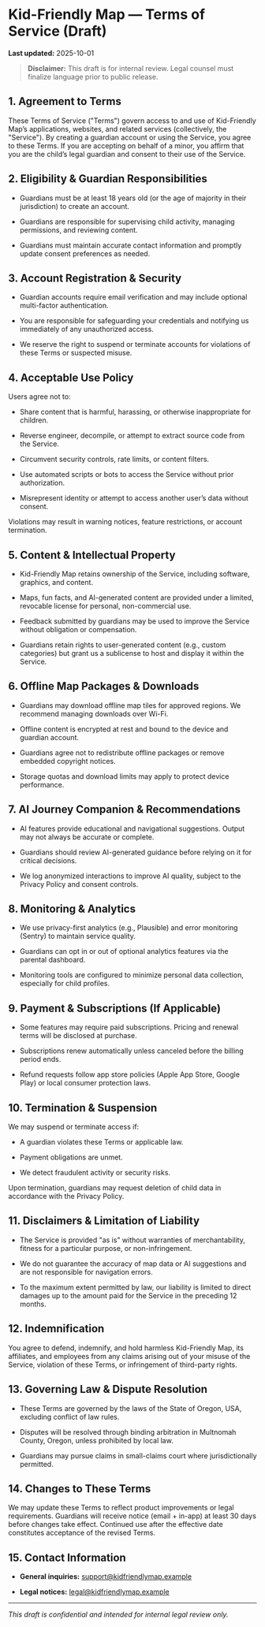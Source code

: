 <!-- markdownlint-disable MD013 -->
# Kid-Friendly Map — Terms of Service (Draft)

**Last updated:** 2025-10-01

> **Disclaimer:** This draft is for internal review. Legal counsel must finalize language prior to public release.

## 1. Agreement to Terms

These Terms of Service ("Terms") govern access to and use of Kid-Friendly Map’s applications, websites, and related services (collectively, the "Service"). By creating a guardian account or using the Service, you agree to these Terms. If you are accepting on behalf of a minor, you affirm that you are the child’s legal guardian and consent to their use of the Service.

## 2. Eligibility & Guardian Responsibilities

- Guardians must be at least 18 years old (or the age of majority in their jurisdiction) to create an account.

- Guardians are responsible for supervising child activity, managing permissions, and reviewing content.

- Guardians must maintain accurate contact information and promptly update consent preferences as needed.

## 3. Account Registration & Security

- Guardian accounts require email verification and may include optional multi-factor authentication.

- You are responsible for safeguarding your credentials and notifying us immediately of any unauthorized access.

- We reserve the right to suspend or terminate accounts for violations of these Terms or suspected misuse.

## 4. Acceptable Use Policy

Users agree not to:

- Share content that is harmful, harassing, or otherwise inappropriate for children.

- Reverse engineer, decompile, or attempt to extract source code from the Service.

- Circumvent security controls, rate limits, or content filters.

- Use automated scripts or bots to access the Service without prior authorization.

- Misrepresent identity or attempt to access another user’s data without consent.

Violations may result in warning notices, feature restrictions, or account termination.

## 5. Content & Intellectual Property

- Kid-Friendly Map retains ownership of the Service, including software, graphics, and content.

- Maps, fun facts, and AI-generated content are provided under a limited, revocable license for personal, non-commercial use.

- Feedback submitted by guardians may be used to improve the Service without obligation or compensation.

- Guardians retain rights to user-generated content (e.g., custom categories) but grant us a sublicense to host and display it within the Service.

## 6. Offline Map Packages & Downloads

- Guardians may download offline map tiles for approved regions. We recommend managing downloads over Wi-Fi.

- Offline content is encrypted at rest and bound to the device and guardian account.

- Guardians agree not to redistribute offline packages or remove embedded copyright notices.

- Storage quotas and download limits may apply to protect device performance.

## 7. AI Journey Companion & Recommendations

- AI features provide educational and navigational suggestions. Output may not always be accurate or complete.

- Guardians should review AI-generated guidance before relying on it for critical decisions.

- We log anonymized interactions to improve AI quality, subject to the Privacy Policy and consent controls.

## 8. Monitoring & Analytics

- We use privacy-first analytics (e.g., Plausible) and error monitoring (Sentry) to maintain service quality.

- Guardians can opt in or out of optional analytics features via the parental dashboard.

- Monitoring tools are configured to minimize personal data collection, especially for child profiles.

## 9. Payment & Subscriptions (If Applicable)

- Some features may require paid subscriptions. Pricing and renewal terms will be disclosed at purchase.

- Subscriptions renew automatically unless canceled before the billing period ends.

- Refund requests follow app store policies (Apple App Store, Google Play) or local consumer protection laws.

## 10. Termination & Suspension

We may suspend or terminate access if:

- A guardian violates these Terms or applicable law.

- Payment obligations are unmet.

- We detect fraudulent activity or security risks.

Upon termination, guardians may request deletion of child data in accordance with the Privacy Policy.

## 11. Disclaimers & Limitation of Liability

- The Service is provided "as is" without warranties of merchantability, fitness for a particular purpose, or non-infringement.

- We do not guarantee the accuracy of map data or AI suggestions and are not responsible for navigation errors.

- To the maximum extent permitted by law, our liability is limited to direct damages up to the amount paid for the Service in the preceding 12 months.

## 12. Indemnification

You agree to defend, indemnify, and hold harmless Kid-Friendly Map, its affiliates, and employees from any claims arising out of your misuse of the Service, violation of these Terms, or infringement of third-party rights.

## 13. Governing Law & Dispute Resolution

- These Terms are governed by the laws of the State of Oregon, USA, excluding conflict of law rules.

- Disputes will be resolved through binding arbitration in Multnomah County, Oregon, unless prohibited by local law.

- Guardians may pursue claims in small-claims court where jurisdictionally permitted.

## 14. Changes to These Terms

We may update these Terms to reflect product improvements or legal requirements. Guardians will receive notice (email + in-app) at least 30 days before changes take effect. Continued use after the effective date constitutes acceptance of the revised Terms.

## 15. Contact Information

- **General inquiries:** [support@kidfriendlymap.example](mailto:support@kidfriendlymap.example)

- **Legal notices:** [legal@kidfriendlymap.example](mailto:legal@kidfriendlymap.example)

---

_This draft is confidential and intended for internal legal review only._
<!-- markdownlint-enable MD013 -->
